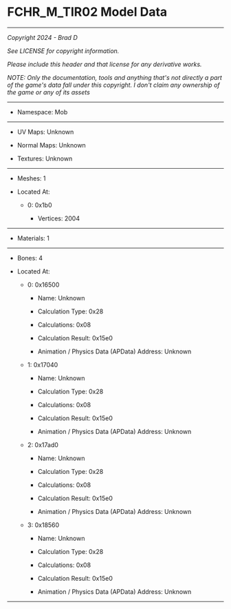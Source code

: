 # FCHR_M_TIR02 Model Data

---

*Copyright 2024 - Brad D*

*See LICENSE for copyright information.*

*Please include this header and that license for any derivative works.*

*NOTE: Only the documentation, tools and anything that's not directly a part of the game's data fall under this copyright. I don't claim any ownership of the game or any of its assets*

---

* Namespace: Mob

---

* UV Maps: Unknown

* Normal Maps: Unknown

* Textures: Unknown

---

* Meshes: 1

* Located At:

  * 0: 0x1b0

    * Vertices: 2004

---

* Materials: 1

---

* Bones: 4

* Located At:

  * 0: 0x16500

    * Name: Unknown

    * Calculation Type: 0x28

    * Calculations: 0x08

    * Calculation Result: 0x15e0

    * Animation / Physics Data (APData) Address: Unknown

  * 1: 0x17040

    * Name: Unknown

    * Calculation Type: 0x28

    * Calculations: 0x08

    * Calculation Result: 0x15e0

    * Animation / Physics Data (APData) Address: Unknown

  * 2: 0x17ad0

    * Name: Unknown

    * Calculation Type: 0x28

    * Calculations: 0x08

    * Calculation Result: 0x15e0

    * Animation / Physics Data (APData) Address: Unknown

  * 3: 0x18560

    * Name: Unknown

    * Calculation Type: 0x28

    * Calculations: 0x08

    * Calculation Result: 0x15e0

    * Animation / Physics Data (APData) Address: Unknown

---

